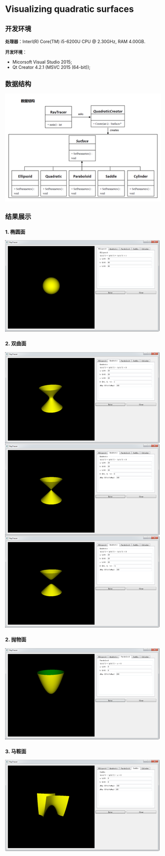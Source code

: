 # Visualizing quadratic surfaces

## 开发环境

**处理器**：Interl(R) Core(TM) i5-6200U CPU @ 2.30GHz, RAM 4.00GB.

**开发环境**：
- Micorsoft Visual Studio 2015;
- Qt Creator 4.2.1 (MSVC 2015 (64-bit));

## 数据结构
<img src="Res/data_structure.png" alt="数据结构">

## 结果展示
### 1. 椭圆面
<img src="Res/ellipsoid.png" alt="椭圆面" width=500>

### 2. 双曲面
<img src="Res/quadratic.png" alt="双曲面" width=500>

<img src="Res/quadratic2.png" alt="双曲面" width=500>

<img src="Res/quadratic3.png" alt="双曲面" width=500>

### 2. 抛物面
<img src="Res/paraboloid.png" alt="抛物面" width=500>

### 3. 马鞍面
<img src="Res/saddle.png" alt="马鞍面" width=500>